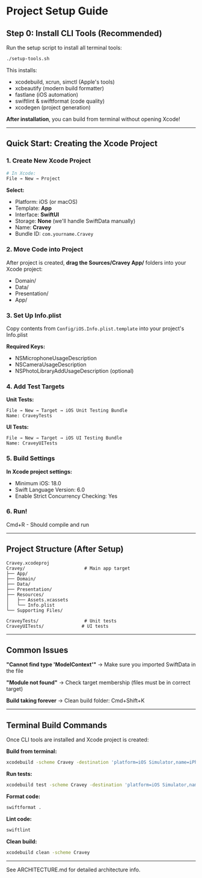 # Project Setup Guide

## Step 0: Install CLI Tools (Recommended)

Run the setup script to install all terminal tools:
```bash
./setup-tools.sh
```

This installs:
- xcodebuild, xcrun, simctl (Apple's tools)
- xcbeautify (modern build formatter)
- fastlane (iOS automation)
- swiftlint & swiftformat (code quality)
- xcodegen (project generation)

**After installation**, you can build from terminal without opening Xcode!

---

## Quick Start: Creating the Xcode Project

### 1. Create New Xcode Project

```bash
# In Xcode:
File → New → Project
```

**Select:**
- Platform: iOS (or macOS)
- Template: **App**
- Interface: **SwiftUI**
- Storage: **None** (we'll handle SwiftData manually)
- Name: **Cravey**
- Bundle ID: `com.yourname.Cravey`

### 2. Move Code into Project

After project is created, **drag the Sources/Cravey App/** folders into your Xcode project:
- Domain/
- Data/
- Presentation/
- App/

### 3. Set Up Info.plist

Copy contents from `Config/iOS.Info.plist.template` into your project's Info.plist

**Required Keys:**
- NSMicrophoneUsageDescription
- NSCameraUsageDescription
- NSPhotoLibraryAddUsageDescription (optional)

### 4. Add Test Targets

**Unit Tests:**
```
File → New → Target → iOS Unit Testing Bundle
Name: CraveyTests
```

**UI Tests:**
```
File → New → Target → iOS UI Testing Bundle
Name: CraveyUITests
```

### 5. Build Settings

**In Xcode project settings:**
- Minimum iOS: 18.0
- Swift Language Version: 6.0
- Enable Strict Concurrency Checking: Yes

### 6. Run!

Cmd+R - Should compile and run

---

## Project Structure (After Setup)

```
Cravey.xcodeproj
Cravey/                      # Main app target
├── App/
├── Domain/
├── Data/
├── Presentation/
├── Resources/
│   ├── Assets.xcassets
│   └── Info.plist
└── Supporting Files/

CraveyTests/                 # Unit tests
CraveyUITests/              # UI tests
```

---

## Common Issues

**"Cannot find type 'ModelContext'"**
→ Make sure you imported SwiftData in the file

**"Module not found"**
→ Check target membership (files must be in correct target)

**Build taking forever**
→ Clean build folder: Cmd+Shift+K

---

## Terminal Build Commands

Once CLI tools are installed and Xcode project is created:

**Build from terminal:**
```bash
xcodebuild -scheme Cravey -destination 'platform=iOS Simulator,name=iPhone 15 Pro' | xcbeautify
```

**Run tests:**
```bash
xcodebuild test -scheme Cravey -destination 'platform=iOS Simulator,name=iPhone 15 Pro' | xcbeautify
```

**Format code:**
```bash
swiftformat .
```

**Lint code:**
```bash
swiftlint
```

**Clean build:**
```bash
xcodebuild clean -scheme Cravey
```

---

See ARCHITECTURE.md for detailed architecture info.
